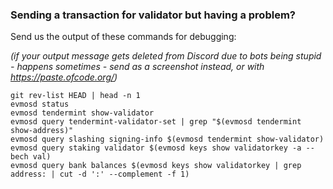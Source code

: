 ### Sending a transaction for validator but having a problem?

Send us the output of these commands for debugging:

_(if your output message gets deleted from Discord due to bots being stupid - happens sometimes - send as a screenshot instead, or with https://paste.ofcode.org/)_

```
git rev-list HEAD | head -n 1
evmosd status
evmosd tendermint show-validator
evmosd query tendermint-validator-set | grep "$(evmosd tendermint show-address)"
evmosd query slashing signing-info $(evmosd tendermint show-validator)
evmosd query staking validator $(evmosd keys show validatorkey -a --bech val)
evmosd query bank balances $(evmosd keys show validatorkey | grep address: | cut -d ':' --complement -f 1)
```
